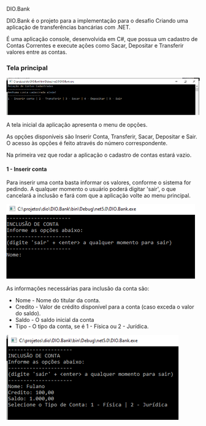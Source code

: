 DIO.Bank

DIO.Bank é o projeto para a implementação para o desafio Criando uma aplicação de transferências bancárias com .NET.

É uma aplicação console, desenvolvida em C#, que possua um cadastro de Contas Correntes e execute ações como Sacar, Depositar e Transferir valores entre as contas.

### Tela principal

![](.\docs\images\1-TelaPrincipal.PNG)

A tela inicial da aplicação apresenta o menu de opções. 

As opções disponíveis são Inserir Conta, Transferir, Sacar, Depositar e Sair. O acesso às opções é feito através do número correspondente.

Na primeira vez que rodar a aplicação o cadastro de contas estará vazio. 

#### 1  - Inserir conta

Para inserir uma conta basta informar os valores, conforme o sistema for pedindo. A qualquer momento o usuário poderá digitar 'sair', o que cancelará a inclusão e fará com que a aplicação volte ao menu principal.

![](.\docs\images\1.1-InserirConta1.PNG)

As informações necessárias para inclusão da conta são:

- Nome - Nome do titular da conta.
- Credito - Valor de crédito disponível para a conta (caso exceda o valor do saldo).
- Saldo - O saldo inicial da conta
- Tipo - O tipo da conta, se é 1 - Física ou 2 - Jurídica.

![](.\docs\images\1.2-InserirConta2.PNG)